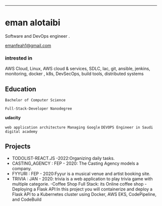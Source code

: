 
---
# eman alotaibi 
Software and DevOps engineer .

<div id="webaddress">
<a href="emanfeah1@gmail.com">emanfeah1@gmail.com</a>
</div>


### intrested in

AWS Cloud, Linux, AWS cloud & services, SDLC, Iac, git, ansible, jenkins, monitoring, docker , k8s, DevSecOps, build tools, distributed systems



## Education

`Bachelor of Computer Science`

`Full-Stack-Developer Nanodegree`

__udacity__

`web application architecture Managing Google`
`
DEVOPS Engineer in Saudi digital academy `
## Projects

- TODOLIST-REACT.JS -2022:Organizing daily tasks.
- CASTING_AGENCY : FEP - 2020: The Casting Agency models a company.
- FYYURI : FEP - 2020:Fyyur is a musical venue and artist booking site.
- TRIVIA : JAN - 2020: trivia is a web application to play trivia game with multiple categorie.
-Coffee Shop Full Stack: its Online coffee shop 
-Deploying a Flask API:In this project you will containerize and deploy a Flask API to a Kubernetes cluster using Docker, AWS EKS, CodePipeline, and CodeBuild
<!-- ### Footer

Last updated: June 2022 -->

